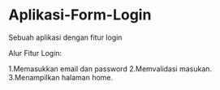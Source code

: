 # Aplikasi-Form-Login
Sebuah aplikasi dengan fitur login

Alur Fitur Login:

1.Memasukkan email dan password
2.Memvalidasi masukan.
3.Menampilkan halaman home.
